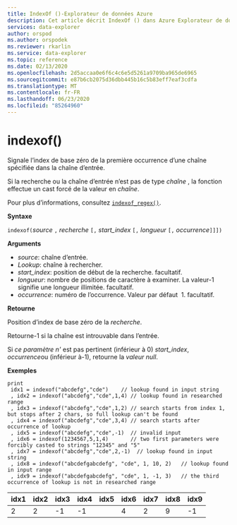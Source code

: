 ```yaml
---
title: IndexOf ()-Explorateur de données Azure
description: Cet article décrit IndexOf () dans Azure Explorateur de données.
services: data-explorer
author: orspod
ms.author: orspodek
ms.reviewer: rkarlin
ms.service: data-explorer
ms.topic: reference
ms.date: 02/13/2020
ms.openlocfilehash: 2d5accaa0e6f6c4c6e5d5261a9709ba965de6965
ms.sourcegitcommit: e87b6cb2075d36dbb445b16c5b83eff7eaf3cdfa
ms.translationtype: MT
ms.contentlocale: fr-FR
ms.lasthandoff: 06/23/2020
ms.locfileid: "85264960"
---
```

# <a name="indexof"></a>indexof()

Signale l’index de base zéro de la première occurrence d’une chaîne spécifiée dans la chaîne d’entrée.

Si la recherche ou la chaîne d’entrée n’est pas de type *chaîne* , la fonction effectue un cast forcé de la valeur en *chaîne*.

Pour plus d’informations, consultez [`indexof_regex()`](indexofregexfunction.md).

**Syntaxe**

`indexof(`*source* `,` *recherche* `[,` *start_index* `[,` *longueur* `[,` *occurrence*`]]])`

**Arguments**

* *source*: chaîne d’entrée.  
* *Lookup*: chaîne à rechercher.
* *start_index*: position de début de la recherche. facultatif.
* *longueur*: nombre de positions de caractère à examiner. La valeur-1 signifie une longueur illimitée. facultatif.
* *occurrence*: numéro de l’occurrence. Valeur par défaut  1. facultatif.

**Retourne**

Position d’index de base zéro de la *recherche*.

Retourne-1 si la chaîne est introuvable dans l’entrée.

Si *ce paramètre n'* est pas pertinent (inférieur à 0) *start_index*, *occurrence*ou (inférieur à-1), retourne la *valeur null*.

**Exemples**
```kusto
print
 idx1 = indexof("abcdefg","cde")    // lookup found in input string
 , idx2 = indexof("abcdefg","cde",1,4) // lookup found in researched range 
 , idx3 = indexof("abcdefg","cde",1,2) // search starts from index 1, but stops after 2 chars, so full lookup can't be found
 , idx4 = indexof("abcdefg","cde",3,4) // search starts after occurrence of lookup
 , idx5 = indexof("abcdefg","cde",-1)  // invalid input
 , idx6 = indexof(1234567,5,1,4)       // two first parameters were forcibly casted to strings "12345" and "5"
 , idx7 = indexof("abcdefg","cde",2,-1)  // lookup found in input string
 , idx8 = indexof("abcdefgabcdefg", "cde", 1, 10, 2)   // lookup found in input range
 , idx9 = indexof("abcdefgabcdefg", "cde", 1, -1, 3)   // the third occurrence of lookup is not in researched range
```

|idx1|idx2|idx3|idx4|idx5|idx6|idx7|idx8|idx9|
|----|----|----|----|----|----|----|----|----|
|2   |2   |-1  |-1  |    |4   |2   |9   |-1  |
